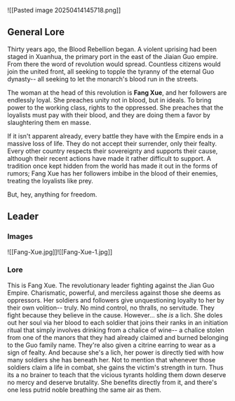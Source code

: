 ![[Pasted image 20250414145718.png]]
## General Lore

Thirty years ago, the Blood Rebellion began. A violent uprising had been staged in Xuanhua, the primary port in the east of the Jiaian Guo empire. From there the word of revolution would spread. Countless citizens would join the united front, all seeking to topple the tyranny of the eternal Guo dynasty-- all seeking to let the monarch's blood run in the streets.

The woman at the head of this revolution is **Fang Xue**, and her followers are endlessly loyal. She preaches unity not in blood, but in ideals. To bring power to the working class, rights to the oppressed. She preaches that the loyalists must pay with their blood, and they are doing them a favor by slaughtering them en masse.

If it isn't apparent already, every battle they have with the Empire ends in a massive loss of life. They do not accept their surrender, only their fealty. Every other country respects their sovereignty and supports their cause, although their recent actions have made it rather difficult to support. A tradition once kept hidden from the world has made it out in the forms of rumors; Fang Xue has her followers imbibe in the blood of their enemies, treating the loyalists like prey.

But, hey, anything for freedom.
## Leader
### Images
![[Fang-Xue.jpg]]![[Fang-Xue-1.jpg]]


### Lore
This is Fang Xue. The revolutionary leader fighting against the Jian Guo Empire. Charismatic, powerful, and merciless against those she deems as oppressors. Her soldiers and followers give unquestioning loyalty to her by their own volition-- truly. No mind control, no thralls, no servitude. They fight because they believe in the cause. However... she _is_ a lich. She doles out her soul via her blood to each soldier that joins their ranks in an initiation ritual that simply involves drinking from a chalice of wine-- a chalice stolen from one of the manors that they had already claimed and burned belonging to the Guo family name. They're also given a citrine earring to wear as a sign of fealty. And because she's a lich, her power is directly tied with how many soldiers she has beneath her. Not to mention that whenever those soldiers claim a life in combat, she gains the victim's strength in turn. Thus its a no brainer to teach that the vicious tyrants holding them down deserve no mercy and deserve brutality. She benefits directly from it, and there's one less putrid noble breathing the same air as them.
